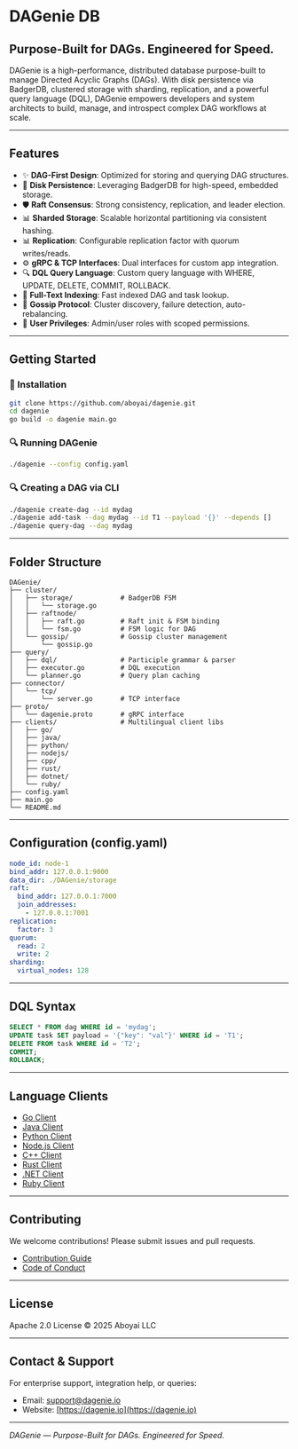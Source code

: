 # DAGenie DB

## Purpose-Built for DAGs. Engineered for Speed.

DAGenie is a high-performance, distributed database purpose-built to manage Directed Acyclic Graphs (DAGs). With disk persistence via BadgerDB, clustered storage with sharding, replication, and a powerful query language (DQL), DAGenie empowers developers and system architects to build, manage, and introspect complex DAG workflows at scale.

---

## Features

- ✨ **DAG-First Design**: Optimized for storing and querying DAG structures.
- 🔢 **Disk Persistence**: Leveraging BadgerDB for high-speed, embedded storage.
- 🛡️ **Raft Consensus**: Strong consistency, replication, and leader election.
- 📊 **Sharded Storage**: Scalable horizontal partitioning via consistent hashing.
- 📊 **Replication**: Configurable replication factor with quorum writes/reads.
- ⚙️ **gRPC & TCP Interfaces**: Dual interfaces for custom app integration.
- 🔍 **DQL Query Language**: Custom query language with WHERE, UPDATE, DELETE, COMMIT, ROLLBACK.
- 🔎 **Full-Text Indexing**: Fast indexed DAG and task lookup.
- 🔄 **Gossip Protocol**: Cluster discovery, failure detection, auto-rebalancing.
- 🤑 **User Privileges**: Admin/user roles with scoped permissions.

---

## Getting Started

### 🔧 Installation

```bash
git clone https://github.com/aboyai/dagenie.git
cd dagenie
go build -o dagenie main.go
```

### 🔍 Running DAGenie

```bash
./dagenie --config config.yaml
```

### 🔍 Creating a DAG via CLI

```bash
./dagenie create-dag --id mydag
./dagenie add-task --dag mydag --id T1 --payload '{}' --depends []
./dagenie query-dag --dag mydag
```

---

## Folder Structure

```
DAGenie/
├── cluster/
│   ├── storage/            # BadgerDB FSM
│   │   └── storage.go
│   ├── raftnode/
│   │   ├── raft.go         # Raft init & FSM binding
│   │   └── fsm.go          # FSM logic for DAG
│   └── gossip/             # Gossip cluster management
│       └── gossip.go
├── query/
│   ├── dql/                # Participle grammar & parser
│   ├── executor.go         # DQL execution
│   └── planner.go          # Query plan caching
├── connector/
│   └── tcp/
│       └── server.go       # TCP interface
├── proto/
│   └── dagenie.proto       # gRPC interface
├── clients/                # Multilingual client libs
│   ├── go/
│   ├── java/
│   ├── python/
│   ├── nodejs/
│   ├── cpp/
│   ├── rust/
│   ├── dotnet/
│   └── ruby/
├── config.yaml
├── main.go
└── README.md
```

---

## Configuration (config.yaml)

```yaml
node_id: node-1
bind_addr: 127.0.0.1:9000
data_dir: ./DAGenie/storage
raft:
  bind_addr: 127.0.0.1:7000
  join_addresses:
    - 127.0.0.1:7001
replication:
  factor: 3
quorum:
  read: 2
  write: 2
sharding:
  virtual_nodes: 128
```

---

## DQL Syntax

```sql
SELECT * FROM dag WHERE id = 'mydag';
UPDATE task SET payload = '{"key": "val"}' WHERE id = 'T1';
DELETE FROM task WHERE id = 'T2';
COMMIT;
ROLLBACK;
```

---

## Language Clients

- [Go Client](./clients/go/README.md)
- [Java Client](./clients/java/README.md)
- [Python Client](./clients/python/README.md)
- [Node.js Client](./clients/nodejs/README.md)
- [C++ Client](./clients/cpp/README.md)
- [Rust Client](./clients/rust/README.md)
- [.NET Client](./clients/dotnet/README.md)
- [Ruby Client](./clients/ruby/README.md)

---

## Contributing

We welcome contributions! Please submit issues and pull requests.

- [Contribution Guide](./CONTRIBUTING.md)
- [Code of Conduct](./CODE_OF_CONDUCT.md)

---

## License

Apache 2.0 License © 2025 Aboyai LLC

---

## Contact & Support

For enterprise support, integration help, or queries:

- Email: [support@dagenie.io](mailto\:support@dagenie.io)
- Website: [https://dagenie.io](https://dagenie.io)

---

*DAGenie — Purpose-Built for DAGs. Engineered for Speed.*


